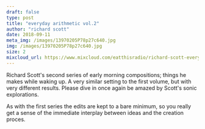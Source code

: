 ```yaml
---
draft: false
type: post
title: "everyday arithmetic vol.2"
author: "richard scott"
date: 2018-09-11
meta_img: /images/13970205P78p27c640.jpg
img: /images/13970205P78p27c640.jpg
size: 2
mixcloud_url: https://www.mixcloud.com/eatthisradio/richard-scott-everyday-arithmetic-vol2/
---
```


Richard Scott's second series of early morning compositions; things he makes while waking up. A very similar setting to the first volume, but with very different results. Please dive in once again be amazed by Scott's sonic explorations. 

As with the first series the edits are kept to a bare minimum, so you really get a sense of the immediate interplay between ideas and the creation proces.
